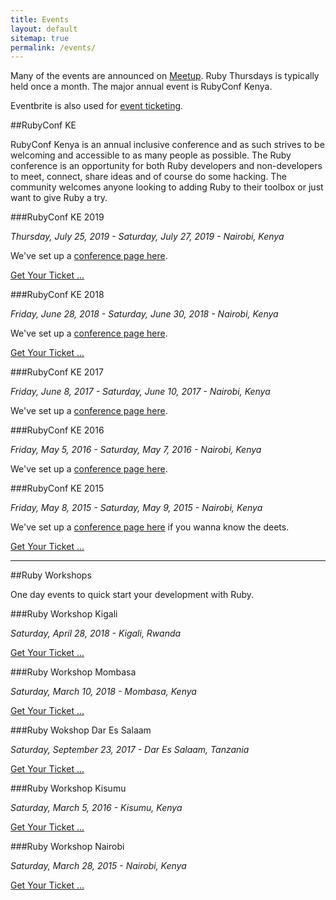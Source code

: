 ```yaml
---
title: Events
layout: default
sitemap: true
permalink: /events/
---
```


Many of the events are announced on [Meetup](https://www.meetup.com/Nairuby/). Ruby Thursdays is typically held once a month. The major annual event is RubyConf Kenya.

Eventbrite is also used for [event ticketing](http://www.eventbrite.com/e/ruby-workshop-tickets-16154746281?aff=ehomefriend).

##RubyConf KE

RubyConf Kenya is an annual inclusive conference and as such strives to be welcoming and accessible to as many people as possible. The Ruby conference is an opportunity for both Ruby developers and non-developers to meet, connect, share ideas and of course do some hacking. The community welcomes anyone looking to adding Ruby to their toolbox or just want to give Ruby a try.

###RubyConf KE 2019

_Thursday, July 25, 2019 - Saturday, July 27, 2019 - Nairobi, Kenya_

 We've set up a [conference page here](http://rubyconf.nairuby.org/2019).
 
[Get Your Ticket ...](https://www.eventbrite.com/e/ruby-conference-kenya-2019-tickets-58776579331)

###RubyConf KE 2018

_Friday, June 28, 2018 - Saturday, June 30, 2018  - Nairobi, Kenya_

 We've set up a [conference page here](http://rubyconf.nairuby.org/2018).
 
 [Get Your Ticket ...](https://www.eventbrite.com/e/ruby-conference-kenya-2018-tickets-39442115429)

###RubyConf KE 2017

_Friday, June 8, 2017 - Saturday, June 10, 2017 - Nairobi, Kenya_

 We've set up a [conference page here](http://rubyconf.nairuby.org/2017).
  
###RubyConf KE 2016

_Friday, May 5, 2016 - Saturday, May 7, 2016 - Nairobi, Kenya_

 We've set up a [conference page here](http://rubyconf.nairuby.org/2016).

###RubyConf KE 2015

_Friday, May 8, 2015 - Saturday, May 9, 2015 - Nairobi, Kenya_

 We've set up a [conference page here](http://rubyconf.nairuby.org/2015) if you wanna know the deets.

[Get Your Ticket ...](https://www.eventbrite.com/e/rubyconf-ke-2015-tickets-15386615782)

-----

##Ruby Workshops

One day events to quick start your development with Ruby.

###Ruby Workshop Kigali

_Saturday, April 28, 2018 - Kigali, Rwanda_

[Get Your Ticket ...](https://www.eventbrite.com/e/ruby-workshop-kigali-rw-tickets-39440879733#)

###Ruby Workshop Mombasa

_Saturday, March 10, 2018 - Mombasa, Kenya_

[Get Your Ticket ...](https://www.eventbrite.com/e/deep-dive-ruby-workshop-by-nairubymsa-tickets-42664872783)

###Ruby Wokshop Dar Es Salaam

_Saturday, September 23, 2017 - Dar Es Salaam, Tanzania_

[Get Your Ticket ...](https://www.eventbrite.com/e/ruby-workshop-dar-es-salaam-tz-tickets-35563102196#)

###Ruby Workshop Kisumu

_Saturday, March 5, 2016 - Kisumu, Kenya_

[Get Your Ticket ...](https://www.eventbrite.com/e/ruby-workshop-kisumu-tickets-21415357912)

###Ruby Workshop Nairobi

_Saturday, March 28, 2015 - Nairobi, Kenya_

[Get Your Ticket ...](https://www.eventbrite.com/e/ruby-workshop-tickets-16154746281#)

